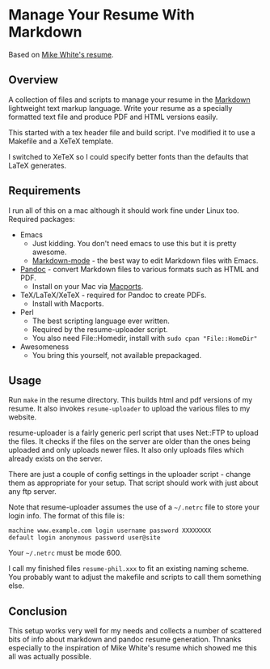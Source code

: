 # Manage Your Resume With Markdown

Based on [Mike White's resume](https://github.com/mwhite/resume).

## Overview

A collection of files and scripts to manage your resume in the
[Markdown](http://daringfireball.net/projects/markdown/) lightweight
text markup language.  Write your resume as a specially formatted text
file and produce PDF and HTML versions easily.

This started with a tex header file and build script.  I've modified
it to use a Makefile and a XeTeX template.

I switched to XeTeX so I could specify better fonts than the defaults
that LaTeX generates.

## Requirements

I run all of this on a mac although it should work fine under Linux
too. Required packages:

* Emacs
  * Just kidding.  You don't need emacs to use this but it is pretty
  awesome.
  * [Markdown-mode](http://jblevins.org/projects/markdown-mode/) -
  the best way to edit Markdown files with Emacs.
* [Pandoc](http://johnmacfarlane.net/pandoc/) - convert Markdown files
  to various formats such as HTML and PDF.
  * Install on your Mac via [Macports](http://macports.org).
* TeX/LaTeX/XeTeX - required for Pandoc to create PDFs.
  * Install with Macports.
* Perl
  * The best scripting language ever written.
  * Required by the resume-uploader script.
  * You also need File::Homedir, install with `sudo cpan "File::HomeDir"`
* Awesomeness
  * You bring this yourself, not available prepackaged.

## Usage

Run `make` in the resume directory.  This builds html and pdf versions
of my resume.  It also invokes `resume-uploader` to upload the various
files to my website.

resume-uploader is a fairly generic perl script that uses Net::FTP to
upload the files.  It checks if the files on the server are older than
the ones being uploaded and only uploads newer files.  It also only
uploads files which already exists on the server.

There are just a couple of config settings in the uploader script -
change them as appropriate for your setup.  That script should work
with just about any ftp server.

Note that resume-uploader assumes the use of a `~/.netrc` file to
store your login info.  The format of this file is:

    machine www.example.com login username password XXXXXXXX
    default login anonymous password user@site

Your `~/.netrc` must be mode 600.

I call my finished files `resume-phil.xxx` to fit an existing naming
scheme.  You probably want to adjust the makefile and scripts to call
them something else.

## Conclusion

This setup works very well for my needs and collects a number of
scattered bits of info about markdown and pandoc resume generation.
Thnanks especially to the inspiration of Mike White's resume which
showed me this all was actually possible.
